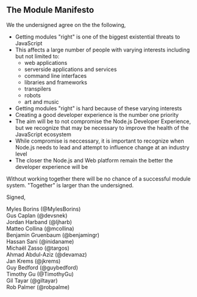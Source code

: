 ## The Module Manifesto

We the undersigned agree on the the following,

* Getting modules "right" is one of the biggest existential threats to JavaScript
* This affects a large number of people with varying interests including but not limited to:
  - web applications
  - serverside applications and services
  - command line interfaces
  - libraries and frameworks
  - transpilers
  - robots
  - art and music
* Getting modules "right" is hard because of these varying interests
* Creating a good developer experience is the number one priority
* The aim will be to not compromise the Node.js Developer Experience, but we recognize that may be necessary to improve the health of the JavaScript ecosystem
* While compromise is neccessary, it is important to recognize when Node.js needs to lead and attempt to influence change at an industry level
* The closer the Node.js and Web platform remain the better the developer experience will be

Without working together there will be no chance of a successful module system. "Together" is larger than the undersigned.

Signed,

Myles Borins (@MylesBorins)  
Gus Caplan (@devsnek)  
Jordan Harband (@ljharb)  
Matteo Collina (@mcollina)  
Benjamin Gruenbaum (@benjamingr)  
Hassan Sani (@inidaname)  
Michaël Zasso (@targos)  
Ahmad Abdul-Aziz (@devamaz)  
Jan Krems (@jkrems)  
Guy Bedford (@guybedford)  
Timothy Gu (@TimothyGu)  
Gil Tayar (@giltayar)  
Rob Palmer (@robpalme)  
